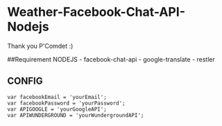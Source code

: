 # Weather-Facebook-Chat-API-Nodejs
Thank you P'Comdet :)

##Requirement NODEJS
		- facebook-chat-api
		- google-translate
		- restler


## CONFIG
	var facebookEmail = 'yourEmail';
	var facebookPassword = 'yourPassword';
	var APIGOOGLE = 'yourGoogleAPI';
	var APIWUNDERGROUND = 'yourWundergroundAPI';
